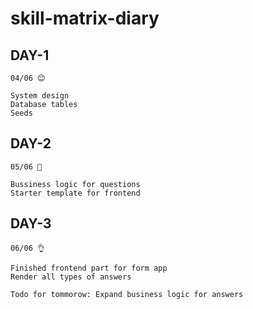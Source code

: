 # skill-matrix-diary

## DAY-1
`04/06 😊`
```
System design
Database tables
Seeds
```
## DAY-2
`05/06 👀`
```
Bussiness logic for questions
Starter template for frontend
```
## DAY-3 
`06/06 👌`
```
Finished frontend part for form app
Render all types of answers

Todo for tommorow: Expand business logic for answers
```
